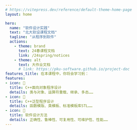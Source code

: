 ```yaml
---
# https://vitepress.dev/reference/default-theme-home-page
layout: home

hero:
  name: "软件设计实践"
  text: "北大软设课程文档"
  tagline: "从程序到软件"
  actions:
    - theme: brand
      text: 24春课程文档
      link: /24spring/notices
    - theme: alt
      text: 大作业文档
      # link: https://pku-software.github.io/project-doc
features_title: 在本课程中，你将会学习到：
features:
- icon: 📗
  title: C++面向对象程序设计
  details: 类与对象、运算符重载、继承、多态……
- icon: 📙
  title: C++泛型程序设计
  details: 函数模版、类模板、标准模板库STL……
- icon: 📘
  title: 软件设计方法
  details: 正确性、鲁棒性、可复用性、可维护性、性能……
---
```


